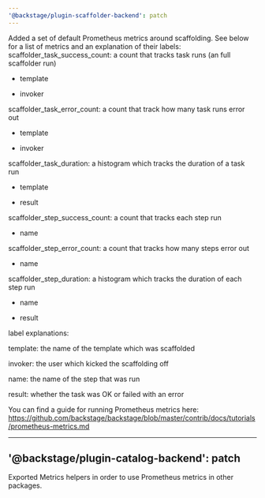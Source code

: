 ```yaml
---
'@backstage/plugin-scaffolder-backend': patch
---
```


Added a set of default Prometheus metrics around scaffolding. See below for a list of metrics and an explanation of their labels:
scaffolder_task_success_count: a count that tracks task runs (an full scaffolder run)

- template

- invoker

scaffolder_task_error_count: a count that track how many task runs error out

- template

- invoker

scaffolder_task_duration: a histogram which tracks the duration of a task run

- template

- result

scaffolder_step_success_count: a count that tracks each step run

- name

scaffolder_step_error_count: a count that tracks how many steps error out

- name

scaffolder_step_duration: a histogram which tracks the duration of each step run

- name

- result

label explanations:

template: the name of the template which was scaffolded

invoker: the user which kicked the scaffolding off

name: the name of the step that was run

result: whether the task was OK or failed with an error

You can find a guide for running Prometheus metrics here: https://github.com/backstage/backstage/blob/master/contrib/docs/tutorials/prometheus-metrics.md 

---
'@backstage/plugin-catalog-backend': patch
---
Exported Metrics helpers in order to use Prometheus metrics in other packages. 
